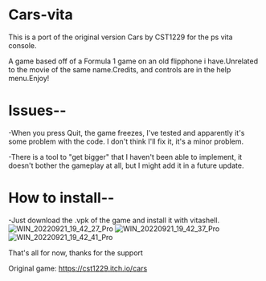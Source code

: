 # Cars-vita
This is a port of the original version Cars by CST1229 for the ps vita console.

A game based off of a Formula 1 game on an old flipphone i have.Unrelated to the movie of the same name.Credits, and controls are in the help menu.Enjoy!

# Issues--

-When you press Quit, the game freezes, I've tested and apparently it's some problem with the code. I don't think I'll fix it, it's a minor problem.

-There is a tool to "get bigger" that I haven't been able to implement, it doesn't bother the gameplay at all, but I might add it in a future update.

# How to install--

-Just download the .vpk of the game and install it with vitashell.
![WIN_20220921_19_42_27_Pro](https://user-images.githubusercontent.com/89418415/191634147-051e44ed-ea1c-4f88-806c-152da925ea26.jpg)
![WIN_20220921_19_42_37_Pro](https://user-images.githubusercontent.com/89418415/191634149-dc80da07-a9a3-4ff9-95fd-8dc0bdf4fc44.jpg)
![WIN_20220921_19_42_41_Pro](https://user-images.githubusercontent.com/89418415/191634150-7dc80a5b-fa15-4d05-b63b-26cef444acdc.jpg)

That's all for now, thanks for the support


Original game: https://cst1229.itch.io/cars
